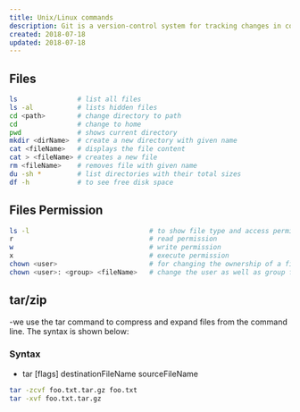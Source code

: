 ```yaml
---
title: Unix/Linux commands
description: Git is a version-control system for tracking changes in computer files and coordinating work on those files among multiple people
created: 2018-07-18
updated: 2018-07-18
---
```


## Files
```sh
ls               # list all files
ls -al           # lists hidden files
cd <path>        # change directory to path
cd               # change to home
pwd              # shows current directory
mkdir <dirName>  # create a new directory with given name
cat <fileName>   # displays the file content
cat > <fileName> # creates a new file
rm <fileName>    # removes file with given name
du -sh *         # list directories with their total sizes 
df -h            # to see free disk space

```

## Files Permission
```sh
ls -l                              # to show file type and access permission
r                                  # read permission
w                                  # write permission
x                                  # execute permission
chown <user>                       # for changing the ownership of a file/directory
chown <user>: <group> <fileName>   # change the user as well as group for a file or directory
```

## tar/zip
-we use the tar command to compress and expand files from the command line. The syntax is shown below:

### Syntax
- tar [flags] destinationFileName sourceFileName

```sh
tar -zcvf foo.txt.tar.gz foo.txt
tar -xvf foo.txt.tar.gz

```
